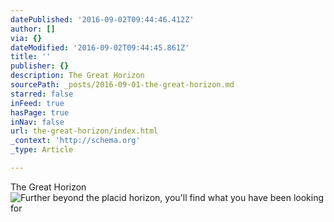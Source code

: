 ```yaml
---
datePublished: '2016-09-02T09:44:46.412Z'
author: []
via: {}
dateModified: '2016-09-02T09:44:45.861Z'
title: ''
publisher: {}
description: The Great Horizon
sourcePath: _posts/2016-09-01-the-great-horizon.md
starred: false
inFeed: true
hasPage: true
inNav: false
url: the-great-horizon/index.html
_context: 'http://schema.org'
_type: Article

---
```

The Great Horizon
![Further beyond the placid horizon, you'll find what you have been looking for](https://imgflo.herokuapp.com/graph/2b2431f8e7ba7b0/87df7aaddbe78d6c485cef14e77657f2/croprotate.jpg?cropheight=2526&cropwidth=6000&degrees=0&input=https%3A%2F%2Fthe-grid-user-content.s3-us-west-2.amazonaws.com%2F6c0f4297-6f58-4e4e-a1e9-eaec121e112f.jpg&x=0&y=0)
